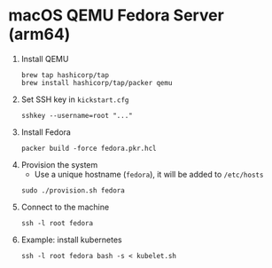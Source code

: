 # macOS QEMU Fedora Server (arm64)

1. Install QEMU
   ```
   brew tap hashicorp/tap
   brew install hashicorp/tap/packer qemu
   ```
1. Set SSH key in `kickstart.cfg`
   ```
   sshkey --username=root "..."
   ```
1. Install Fedora
   ```
   packer build -force fedora.pkr.hcl
   ```
1. Provision the system
   - Use a unique hostname (`fedora`), it will be added to `/etc/hosts`
   ```
   sudo ./provision.sh fedora
   ```
1. Connect to the machine
   ```
   ssh -l root fedora
   ```
1. Example: install kubernetes
   ```
   ssh -l root fedora bash -s < kubelet.sh
   ```
